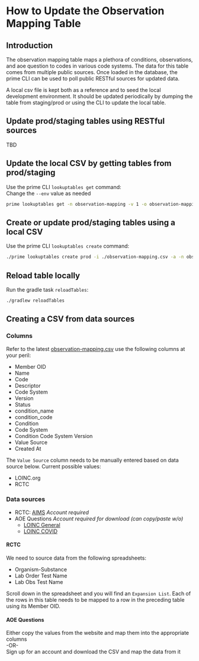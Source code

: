 # How to Update the Observation Mapping Table

## Introduction

The observation mapping table maps a plethora of conditions, observations, and aoe question to codes in various code
systems. The data for this table comes from multiple public sources. Once loaded in the database, the prime CLI can be
used to poll public RESTful sources for updated data.

A local csv file is kept both as a reference and to seed the local development environment. It should be updated
periodically by dumping the table from staging/prod or using the CLI to update the local table.

## Update prod/staging tables using RESTful sources
TBD

## Update the local CSV by getting tables from prod/staging
Use the prime CLI `lookuptables get` command:  
Change the `--env` value as needed
```zsh
prime lookuptables get -n observation-mapping -v 1 -o observation-mappings.csv --env prod
```

## Create or update prod/staging tables using a local CSV
Use the prime CLI `lookuptables create` command:
```zsh
./prime lookuptables create prod -i ./observation-mapping.csv -a -n observation-mapping
```

## Reload table locally
Run the gradle task `reloadTables`:
```zsh
./gradlew reloadTables
```

## Creating a CSV from data sources

### Columns
Refer to the latest [observation-mapping.csv](/prime-router/metadata/tables/local/observation-mappings.csv)
use the following columns at your peril:

- Member OID
- Name
- Code
- Descriptor
- Code System
- Version
- Status
- condition_name
- condition_code
- Condition
- Code System
- Condition Code System Version
- Value Source
- Created At

The `Value Source` column needs to be manually entered based on data source below. Current possible values:
- LOINC.org
- RCTC

### Data sources
- RCTC: [AIMS](https://ersd.aimsplatform.org/#/home) *Account required*
- AOE Questions *Account required for download (can copy/paste w/o)*
  - [LOINC General](https://loinc.org/81959-9)
  - [LOINC COVID](https://loinc.org/sars-cov-2-and-covid-19/#aoe)

#### RCTC
We need to source data from the following spreadsheets:
- Organism-Substance
- Lab Order Test Name
- Lab Obs Test Name

Scroll down in the spreadsheet and you will find an `Expansion List`. Each of the rows in this table needs to be mapped
to a row in the preceding table using its Member OID. 

#### AOE Questions
Either copy the values from the website and map them into the appropriate columns  
-OR-  
Sign up for an account and download the CSV and map the data from it
